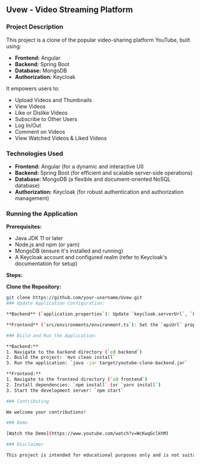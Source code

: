 ## Uvew - Video Streaming Platform

### Project Description

This project is a clone of the popular video-sharing platform YouTube, built using:

- **Frontend:** Angular
- **Backend:** Spring Boot
- **Database:** MongoDB
- **Authorization:** Keycloak

It empowers users to:

- Upload Videos and Thumbnails
- View Videos
- Like or Dislike Videos
- Subscribe to Other Users
- Log In/Out
- Comment on Videos
- View Watched Videos & Liked Videos

### Technologies Used

- **Frontend:** Angular (for a dynamic and interactive UI)
- **Backend:** Spring Boot (for efficient and scalable server-side operations)
- **Database:** MongoDB (a flexible and document-oriented NoSQL database)
- **Authorization:** Keycloak (for robust authentication and authorization management)

### Running the Application

**Prerequisites:**

- Java JDK 11 or later
- Node.js and npm (or yarn)
- MongoDB (ensure it's installed and running)
- A Keycloak account and configured realm (refer to Keycloak's documentation for setup)

**Steps:**

**Clone the Repository:**

```bash
git clone https://github.com/your-username/Uvew.git
### Update Application Configuration:

**Backend** (`application.properties`): Update `keycloak.serverUrl`, `keycloak.realm`, `keycloak.clientId`, and `keycloak.clientSecret` with your Keycloak server details and client credentials. Update AWS URL for bucket.

**Frontend** (`src/environments/environment.ts`): Set the `apiUrl` property to the base URL of your backend API.

### Build and Run the Application:

**Backend:**
1. Navigate to the backend directory (`cd backend`)
2. Build the project: `mvn clean install`
3. Run the application: `java -jar target/youtube-clone-backend.jar`

**Frontend:**
1. Navigate to the frontend directory (`cd frontend`)
2. Install dependencies: `npm install` (or `yarn install`)
3. Start the development server: `npm start`

### Contributing

We welcome your contributions!

### Demo

[Watch the Demo](https://www.youtube.com/watch?v=WcKwqGclkhM)

### Disclaimer

This project is intended for educational purposes only and is not suitable for production environments without further enhancements and security considerations.
